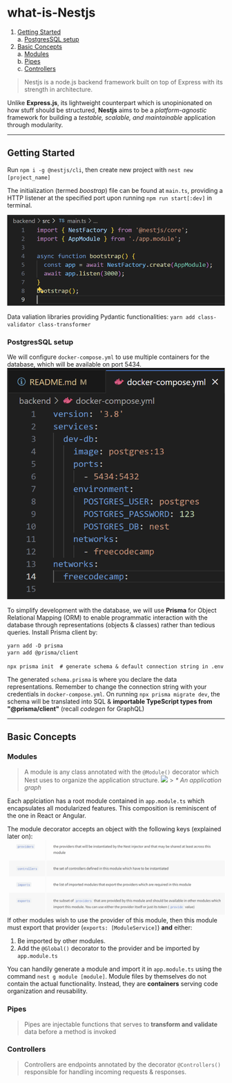 # what-is-Nestjs

1. [Getting Started](#getting-started)
   <br/> a. [PostgresSQL setup](#postgressql-setup)
2. [Basic Concepts](#basic-concepts)
   <br/>a. [Modules](#modules)
   <br/>b. [Pipes](#pipes)
   <br/>c. [Controllers](#controllers)

> Nestjs is a node.js backend framework built on top of Express with its strength in architecture.

Unlike **Express.js**, its lightweight counterpart which is unopinionated on how stuff should be structured, **Nestjs** aims to be a _platform-agnostic_ framework for building a _testable, scalable, and maintainable_ application through modularity.

---

## Getting Started

Run `npm i -g @nestjs/cli`, then create new project with `nest new [project_name]`

The initialization (termed _boostrap_) file can be found at `main.ts`, providing a HTTP listener at the specified port upon running `npm run start[:dev]` in terminal.

![alt text](README_pics/main.png)

Data valiation libraries providing Pydantic functionalities: `yarn add class-validator class-transformer`

### PostgresSQL setup

We will configure `docker-compose.yml` to use multiple containers for the database, which will be available on port 5434.
![alt text](README_pics/docker.png)

To simplify development with the database, we will use **Prisma** for Object Relational Mapping (ORM) to enable programmatic interaction with the database through representations (objects & classes) rather than tedious queries. Install Prisma client by:

```command
yarn add -D prisma
yarn add @prisma/client

npx prisma init  # generate schema & default connection string in .env
```

The generated `schema.prisma` is where you declare the data representations. Remember to change the connection string with your credentials in `docker-compose.yml`. On running `npx prisma migrate dev`, the schema will be translated into SQL & **importable TypeScript types from "@prisma/client"** (recall _codegen_ for GraphQL)

---

## Basic Concepts

### Modules

> A module is any class annotated with the `@Module()` decorator which Nest uses to organize the application structure.
> <img src="https://docs.nestjs.com/assets/Modules_1.png"> > _\* An application graph_

Each applciation has a root module contained in `app.module.ts` which encapsulates all modularized features. This composition is reminiscent of the one in React or Angular.

The module decorator accepts an object with the following keys (explained later on):
![alt text](README_pics/module.png)
If other modules wish to use the provider of this module, then this module must export that provider (`exports: [ModuleService]`) **and** either:

1. Be imported by other modules.
2. Add the `@Global()` decorator to the provider and be imported by `app.module.ts`

You can handily generate a module and import it in `app.module.ts` using the command `nest g module [module]`. Module files by themselves do not contain the actual functionality. Instead, they are **containers** serving code organization and reusability.

### Pipes

> Pipes are injectable functions that serves to **transform and validate** data before a method is invoked

### Controllers

> Controllers are endpoints annotated by the decorator `@Controllers()` responsible for handling incoming requests & responses.
